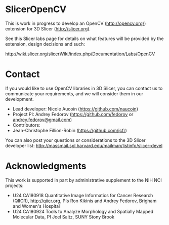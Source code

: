 # SlicerOpenCV

This is work in progress to develop an OpenCV (http://opencv.org/) extension 
for 3D Slicer (http://slicer.org).

See this Slicer labs page for details on what features will be provided by the
extension, design decisions and such:

http://wiki.slicer.org/slicerWiki/index.php/Documentation/Labs/OpenCV

# Contact

If you would like to use OpenCV libraries in 3D Slicer, you can contact us to
communicate your requirements, and we will consider them in our development.

* Lead developer: Nicole Aucoin (https://github.com/naucoin)
* Project PI: Andrey Fedorov (https://github.com/fedorov or
  andrey.fedorov@gmail.com)
* Contributors:
 * Jean-Christophe Fillion-Robin (https://github.com/jcfr)

You can also post your questions or considerations to the 3D Slicer developer
list: http://massmail.spl.harvard.edu/mailman/listinfo/slicer-devel

# Acknowledgments

This work is supported in part by administrative supplement to the NIH NCI
projects:

* U24 CA180918 Quantitative Image Informatics for Cancer Research
(QIICR), http://qiicr.org, PIs Ron Kikinis and Andrey Fedorov, Brigham and
Women's Hospital
* U24 CA180924 Tools to Analyze Morphology and Spatially Mapped Molecular Data,
  PI Joel Saltz, SUNY Stony Brook
